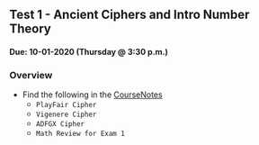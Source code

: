 ## Test 1 - Ancient Ciphers and Intro Number Theory
#### Due: 10-01-2020 (Thursday @ 3:30 p.m.)

### Overview


- Find the following in the [CourseNotes](4663_CourseNotes.pdf)
  - `PlayFair Cipher` 
  - `Vigenere Cipher`
  - `ADFGX Cipher`
  - `Math Review for Exam 1`